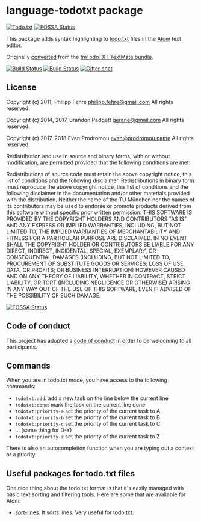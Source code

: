 # language-todotxt package

[![Todo.txt](http://todotxt.org/images/todotxt_logo_2012.png)](http://todotxt.org/)
[![FOSSA Status](https://app.fossa.io/api/projects/git%2Bgithub.com%2Ftodotxt%2Flanguage-todotxt.svg?type=shield)](https://app.fossa.io/projects/git%2Bgithub.com%2Ftodotxt%2Flanguage-todotxt?ref=badge_shield)

This package adds syntax highlighting to [todo.txt](http://todotxt.org/) files
in the [Atom](https://atom.io/) text editor.

Originally [converted](http://atom.io/docs/latest/converting-a-text-mate-bundle)
from the [tmTodoTXT TextMate
bundle](https://github.com/sideshowcoder/tmTodoTXT).

[![Build Status](https://travis-ci.org/todotxt/language-todotxt.svg?branch=master)](https://travis-ci.org/todotxt/language-todotxt)
[![Build Status](https://ci.appveyor.com/api/projects/status/oepsrww0c70esa4j/branch/master?svg=true)](https://ci.appveyor.com/project/karbassi/language-todotxt/branch/master)
[![Gitter chat](https://badges.gitter.im/todotxt/language-todotxt.png)](https://gitter.im/todotxt/language-todotxt)

## License

Copyright (c) 2011, Philipp Fehre <philipp.fehre@gmail.com> All rights reserved.

Copyright (c) 2014, 2017, Brandon Padgett <gerane@gmail.com> All rights reserved.

Copyright (c) 2017, 2018 Evan Prodromou <evan@prodromou.name> All rights reserved.

Redistribution and use in source and binary forms, with or without modification,
are permitted provided that the following conditions are met:

Redistributions of source code must retain the above copyright notice, this list
of conditions and the following disclaimer. Redistributions in binary form must
reproduce the above copyright notice, this list of conditions and the following
disclaimer in the documentation and/or other materials provided with the
distribution. Neither the name of the TU München nor the names of its
contributors may be used to endorse or promote products derived from this
software without specific prior written permission. THIS SOFTWARE IS PROVIDED BY
THE COPYRIGHT HOLDERS AND CONTRIBUTORS "AS IS" AND ANY EXPRESS OR IMPLIED
WARRANTIES, INCLUDING, BUT NOT LIMITED TO, THE IMPLIED WARRANTIES OF
MERCHANTABILITY AND FITNESS FOR A PARTICULAR PURPOSE ARE DISCLAIMED. IN NO EVENT
SHALL THE COPYRIGHT HOLDER OR CONTRIBUTORS BE LIABLE FOR ANY DIRECT, INDIRECT,
INCIDENTAL, SPECIAL, EXEMPLARY, OR CONSEQUENTIAL DAMAGES (INCLUDING, BUT NOT
LIMITED TO, PROCUREMENT OF SUBSTITUTE GOODS OR SERVICES; LOSS OF USE, DATA, OR
PROFITS; OR BUSINESS INTERRUPTION) HOWEVER CAUSED AND ON ANY THEORY OF
LIABILITY, WHETHER IN CONTRACT, STRICT LIABILITY, OR TORT (INCLUDING NEGLIGENCE
OR OTHERWISE) ARISING IN ANY WAY OUT OF THE USE OF THIS SOFTWARE, EVEN IF
ADVISED OF THE POSSIBILITY OF SUCH DAMAGE.


[![FOSSA Status](https://app.fossa.io/api/projects/git%2Bgithub.com%2Ftodotxt%2Flanguage-todotxt.svg?type=large)](https://app.fossa.io/projects/git%2Bgithub.com%2Ftodotxt%2Flanguage-todotxt?ref=badge_large)

## Code of conduct

This project has adopted a [code of conduct](https://github.com/todotxt/language-todotxt/blob/master/CODE_OF_CONDUCT.md)
in order to be welcoming to all participants.

## Commands

When you are in todo.txt mode, you have access to the following commands:

- `todotxt:add`: add a new task on the line below the current line
- `todotxt:done`: mark the task on the current line done
- `todotxt:priority-a` set the priority of the current task to A
- `todotxt:priority-b` set the priority of the current task to B
- `todotxt:priority-c` set the priority of the current task to C
- ... (same thing for D-Y)
- `todotxt:priority-z` set the priority of the current task to Z

There is also an autocompletion function when you are typing out a context or
a priority.

## Useful packages for todo.txt files

One nice thing about the todo.txt format is that it's easily managed with basic
text sorting and filtering tools. Here are some that are available for Atom:

- [sort-lines](https://github.com/atom/sort-lines). It sorts lines. Very useful
  for todo.txt.